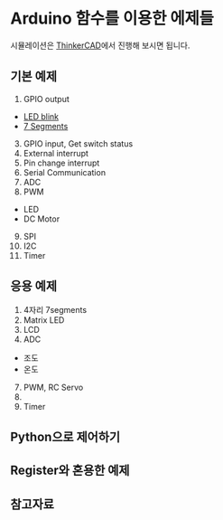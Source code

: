 # Arduino 함수를 이용한 에제들

시뮬레이션은 [ThinkerCAD](https://www.tinkercad.com/)에서 진행해 보시면 됩니다.

## 기본 예제
1. GPIO output
  + [LED blink](https://www.tinkercad.com/things/9tTlsAQfxbS)
  + [7 Segments](https://www.tinkercad.com/things/iTgaQUFvTuf)
3. GPIO input, Get switch status
4. External interrupt
5. Pin change interrupt
6. Serial Communication
7. ADC
8. PWM
  + LED
  + DC Motor
9. SPI
10. I2C
11. Timer

## 응용 예제
1. 4자리 7segments
2. Matrix LED
4. LCD
5. ADC
  + 조도
  + 온도
7. PWM, RC Servo
8. 
9. Timer

## Python으로 제어하기

## Register와 혼용한 예제

## 참고자료
